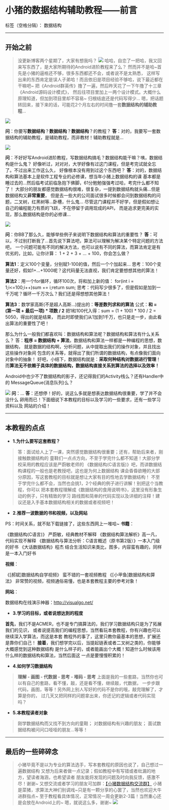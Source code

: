 ﻿# 小猪的数据结构辅助教程——前言

标签（空格分隔）： 数据结构

---

## 开始之前

> 没更新博客两个星期了，大家有想我吗？
![][1]
哈哈，自恋了一把哈，我又回来写东西了，是大家所期待的Android进阶教程来了么？
然而并不是哈~首先是小猪的逼格还不够，很多东西都还不会，或者说不是太熟悉，
这样写出来的东西肯定是误人子弟哈！而且依旧是项目经验不够哈，说下最近都在干嘛吧~
把《Android群英传》撸了一遍，然后昨天花了一下午撸了十三章《Android源码设计模式》，
然后往项目里加上一两个设计模式。大概什么原理知道，但加到项目里却不容易~
归根结底还是代码写得少...
嗯，把话题转回来，接下来的话，可能花2个月左右的时间撸一套**数据结构的辅助教程**...
>
![][2]
>
**问**：你要写**数据结构**？**数据结构**？**数据结构**？的教程？
**答**：对的，我要写一套数据结构的辅助教程，是辅助教程，而非教材！辅助教程就是...
>
![][3]
>
**问**：不好好写Android进阶教程，写数据结构搞毛？数据结构能干嘛？咦，数据结构是什么鬼？
好像听过，对对对，大学好像有过这门课程，但是考完试就全忘了。不过出来工作这么久，
好像根本没有用到过这个东西吧？
**答**：对的，数据结构和算法基本上是软件工程专业的必修课，想当年小猪上数据结构的课
基本都是睡过去的...然后临考试前临急抱下佛脚，61分勉勉强强考过哈，考完什么都不知了！
大部分的朋友都感觉数据结构很难，很复杂，一提到数据结构就头痛...但是数据结构又**非常重要**，
但是去一些大的公司面试很多时候都会问到数据结构的问题，二叉树，红黑树等...卧槽，什么鬼...
尽管这门课程并不好学，但是假如想让自己的编程能力有质的飞跃，不在停留于调用现成的API，
而是追求更完美的实现，那么数据结构是你的必修课...
>
![][4]
>
**问**：你BB了那么久，能够举些例子来说明下数据结构和算法的重要性？
**答**：可以，不过别打断我了...首先说下算法吧，算法可以理解为解决某个特定问题的方法吧，
一个问题可能有不同的解决方法，也可以说有不同的算法，而算法肯定是有优劣的，比如，让你计算：
1 + 2 + 3 + ... + 100，你会怎么做？
>
**算法1**：定义100个变量，分别赋1-100的值，然后一个个加起来...
思考：100个变量还好，假如1+...+1000呢？这代码量无法直视，我们肯定要想想其他的算法！
>
**算法2**：用一个for循环，循环100次，将和加上新的值：
for(int i = 1;i<=100;i++)sum += i;return sum;
思考：代码写少很多了，但是假如是加到一千万呢？循环一千万次么？我们还是得想想其他算法！
>
**算法3**：数学家高斯(不是超人高斯...)提出的：**等差数列求和的算法**
公式：**和 = (第一项 + 最后一项) * 项数 / 2**
把1和100代入得：sum = (1 + 100) * 100 / 2 = 5050，得出的就是结果，
而此时即使我们从1加到1千万，也只是走一步，由此看出算法的重要性了吧！
>
那么为什么一般我们都喜欢叫：数据结构和算法呢？数据结构和算法有什么关系么？
答：**程序 = 数据结构 + 算法**，数据结构和算法一样都是一种编程的思想，数据结构，
就是数据的结构啊，分析问题，从中提取出我们的操作对象，并且找出这些操作对象间
包含的关系等，就得出了我们所谓的数据结构，有点像我们面向对象中的抽象！
好吧，小结下，数据结构就是：**采取何种结构对数据进行管理**！
而**算法无不依赖于具体的数据结构，数据结构直接关系到算法的选择以及效率！**
>
Android中也少不了数据结构的影子，还记得我们的Activity栈么？还有Handler中的
MessageQueue(消息队列)么？
>
![][5]
**问**：...
**答**：还想停！好的，说这么多就是想表达数据结构很重要，学了并不会没什么
卵用而已！下面细说下本教程的目标以及学习的一些要求，还有一些学习资料以及
网站的介绍！


----------

## 本教程的点点

- **1.为什么要写这套教程？**

> 答：面试给人上了一课，突然感觉数据结构很重要；还有，帮助后来者，刚接触数据结构的
童鞋们一点点方向，不至于学完什么都不知道！大部分学校采用的教程应该是严蔚敏老师的
《数据结构(C语言版)》吧，而讲数据结构课程的一般也是老教授吧，这也是为何上数据结构
课会昏昏欲睡的大部分原因，写这套教程的目标就是想让大家有目的性地去学数据结构！
不至于学完什么都不会，当然也会挑1，2个经典的例子进行讲解！别把这个当教程，你可以
把本套教程理解成《数据结构的食用说明书》，这里没有形象生动的例子，只有精致的学习
路线图和简单的代码实现以及详细的注释！建议还是入手基本数据结构相关的数据或者视频吧！
>

- **2.推荐一波数据的书和视频，以及网站**
> 
PS：时间关系，就不贴下载链接了，这些东西网上一堆哈~
**书籍**：
>
《数据结构(C语言)》 严蔚敏，经典教材不解释
《数据结构算法解析》高一凡，代码实现不解释
《数据结构与算法分析：C语言概述（原书第2版）》一本入门级的好书
《大话数据结构》程杰 结合生活知识来类比，图多，内容蛮有趣的，同样是一本入门好书
> 
**视频**：
>
《[郝斌]数据结构自学视频》 蛮不错的一套视频教程
《[小甲鱼]数据结构和算法》 非常赞的视频，视频通俗易懂，也是本套教程主要的参考对象！
> 
**网站**：
> 
 数据结构在线演示神器：http://visualgo.net/

- **3.学习的目标，或者说想达到的程度**
> 
**首先**，我们不是ACMER，也不是专门搞算法的，我们学习数据结构只是为了拓展我们的见识，
或者说提高我们的编程思想，当然看玩本套教程，你有兴趣也可以继续深入学算法，而这是本套
教程外的事了，这里只教你最基本的思想，扩展还是靠你们自己！
**接着**，我们想学完以后，当提起链表或者二叉树之类的，你能够大概感觉到这种数据结构
是什么样子的，或者能画出个大概！知道什么时候该用什么样的数据结构和算法，当然后面这
一点是要慢慢积累的！

- **4.如何学习数据结构**
>  **理解 - 画图 - 代数据 - 思考 - 堆码 - 思考**
上面是我的一些套路，当然你也可以有自己的套路，看不懂，敲，还是看不懂，继续敲，代数据，
一步步跟代码，画图，等等！另外网上别人写好的代码不是你的哦，敲完理解了，才算是你的，
过几天又把同样的问题拿出来，你还记的逻辑或者代码实现吗？

- **5.本教程读者对象**
> 刚学数据结构而又找不到方向的童鞋；
对数据结构有兴趣的朋友；
面试数据结构被问问口哑哑的朋友...等等！

----------

## 最后的一些碎碎念

> 小猪毕竟不是以为专业的算法选手，写本套教程的原因也说了，自己想过一遍数据结构
又想为后来者做一点记录；假如教程中有写错或者纰漏的地方，望读者海涵，也希望读者
朋友能将发现的问题及时向我反馈，感激不尽！谢谢~
又想交流或者学习的朋友可加群：[【小猪数据结构交流群】][6]
小猪是菜猪，求算法大神们别调戏~只是有一颗分享的心罢了，当然也欢迎大牛进群指点~
至于教程看具体情况，正常情况一周会更新2-3篇！当然重心还是会放在Android上的~
嗯，就说这么多，谢谢~
![][7]


  [1]: http://7xjqvu.com1.z0.glb.clouddn.com/15-12-8/48781689.jpg
  [2]: http://7xjqvu.com1.z0.glb.clouddn.com/15-12-8/61645590.jpg
  [3]: http://7xjqvu.com1.z0.glb.clouddn.com/15-12-8/39864797.jpg
  [4]: http://7xjqvu.com1.z0.glb.clouddn.com/15-12-8/25244715.jpg
  [5]: http://7xjqvu.com1.z0.glb.clouddn.com/15-12-8/13002160.jpg
  [6]: http://jq.qq.com/?_wv=1027&k=fUQX3k
  [7]: http://7xjqvu.com1.z0.glb.clouddn.com/15-12-8/6054348.jpg